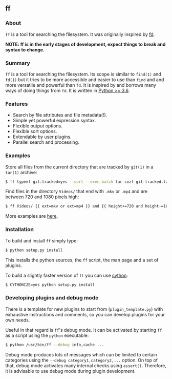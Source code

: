 ## ff

### About

`ff` is a tool for searching the filesystem. It was originally inspired by
[fd](https://github.com/sharkdp/fd).

**NOTE: ff is in the early stages of development, expect things to break and
syntax to change.**

### Summary

`ff` is a tool for searching the filesystem. Its scope is similar to `find(1)`
and `fd(1)` but it tries to be more accessible and easier to use than `find`
and and more versatile and powerful than `fd`. It is inspired by and borrows
many ways of doing things from `fd`. It is written in
[Python >= 3.6](https://www.python.org/).

### Features

* Search by file attributes and file metadata(!).
* Simple yet powerful expression syntax.
* Flexible output options.
* Flexible sort options.
* Extendable by user plugins.
* Parallel search and processing.

### Examples

Store all files from the current directory that are tracked by `git(1)` in a
`tar(1)` archive:

```sh
$ ff type=f git.tracked=yes --sort --exec-batch tar cvzf git-tracked.tar.gz
```

Find files in the directory `Videos/` that end with `.mkv` or `.mp4` and are
between 720 and 1080 pixels high:

```sh
$ ff Videos/ {{ ext=mkv or ext=mp4 }} and {{ height+=720 and height-=1080 }}
```

More examples are [here](https://github.com/gustaebel/ff/blob/master/EXAMPLES.md).

### Installation

To build and install `ff` simply type:

```sh
$ python setup.py install
```

This installs the python sources, the `ff` script, the man page and a set of
plugins.

To build a slightly faster version of `ff` you can use
[cython](https://cython.org/):

```sh
$ CYTHONIZE=yes python setup.py install
```


### Developing plugins and debug mode

There is a template for new plugins to start from (`plugin_template.py`) with
exhaustive instructions and comments, so you can develop plugins for your own
needs.

Useful in that regard is `ff`'s debug mode. It can be activated by starting
`ff` as a script using the `python` executable:

```sh
$ python /usr/bin/ff --debug info,cache ...
```

Debug mode produces lots of messages which can be limited to certain categories
using the `--debug category1,category2,...` option. On top of that, debug mode
activates many internal checks using `assert()`. Therefore, it is advisable to
use debug mode during plugin development.
